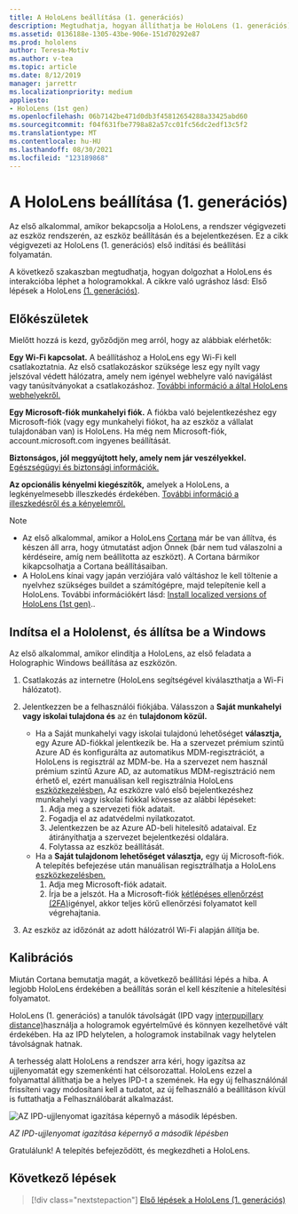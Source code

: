 ```yaml
---
title: A HoloLens beállítása (1. generációs)
description: Megtudhatja, hogyan állíthatja be HoloLens (1. generációs) első alkalommal egy Microsoft- (MSA-) vagy Azure Active Directory- (AAD-) fiókkal az Wi-Fi-hálózaton.
ms.assetid: 0136188e-1305-43be-906e-151d70292e87
ms.prod: hololens
author: Teresa-Motiv
ms.author: v-tea
ms.topic: article
ms.date: 8/12/2019
manager: jarrettr
ms.localizationpriority: medium
appliesto:
- HoloLens (1st gen)
ms.openlocfilehash: 06b7142be471d0db3f45812654288a33425abd60
ms.sourcegitcommit: f04f631fbe7798a82a57cc01fc56dc2edf13c5f2
ms.translationtype: MT
ms.contentlocale: hu-HU
ms.lasthandoff: 08/30/2021
ms.locfileid: "123189868"
---
```

# <a name="set-up-your-hololens-1st-gen"></a>A HoloLens beállítása (1. generációs)

Az első alkalommal, amikor bekapcsolja a HoloLens, a rendszer végigvezeti az eszköz rendszerén, az eszköz beállításán és a bejelentkezésen.  Ez a cikk végigvezeti az HoloLens (1. generációs) első indítási és beállítási folyamatán.

A következő szakaszban megtudhatja, hogyan dolgozhat a HoloLens és interakcióba léphet a hologramokkal. A cikkre való ugráshoz lásd: Első lépések a HoloLens [(1. generációs)](hololens1-basic-usage.md).

## <a name="before-you-start"></a>Előkészületek

Mielőtt hozzá is kezd, győződjön meg arról, hogy az alábbiak elérhetők:

**Egy Wi-Fi kapcsolat.** A beállításhoz a HoloLens egy Wi-Fi kell csatlakoztatnia. Az első csatlakozáskor szüksége lesz egy nyílt vagy jelszóval védett hálózatra, amely nem igényel webhelyre való navigálást vagy tanúsítványokat a csatlakozáshoz. [További információ a által HoloLens webhelyekről.](hololens-offline.md)

**Egy Microsoft-fiók munkahelyi fiók.** A fiókba való bejelentkezéshez egy Microsoft-fiók (vagy egy munkahelyi fiókot, ha az eszköz a vállalat tulajdonában van) is HoloLens. Ha még nem Microsoft-fiók, account.microsoft.com ingyenes beállítását. [](https://account.microsoft.com)

**Biztonságos, jól meggyújtott hely, amely nem jár veszélyekkel.** [Egészségügyi és biztonsági információk.](https://go.microsoft.com/fwlink/p/?LinkId=746661)

**Az opcionális kényelmi kiegészítők,** amelyek a HoloLens, a legkényelmesebb illeszkedés érdekében. [További információ a illeszkedésről és a kényelemről.](https://support.microsoft.com/help/12632/hololens-fit-your-hololens)

> [!NOTE]
>  
> - Az első alkalommal, amikor a HoloLens [Cortana](hololens-cortana.md) már be van állítva, és készen áll arra, hogy útmutatást adjon Önnek (bár nem tud válaszolni a kérdéseire, amíg nem beállította az eszközt). A Cortana bármikor kikapcsolhatja a Cortana beállításaiban.
> - A HoloLens kínai vagy japán verziójára való váltáshoz le kell töltenie a nyelvhez szükséges buildet a számítógépre, majd telepítenie kell a HoloLens. További információkért lásd: [Install localized versions of HoloLens (1st gen)](hololens1-install-localized.md)..

## <a name="start-your-hololens-and-set-up-windows"></a>Indítsa el a Hololenst, és állítsa be a Windows

Az első alkalommal, amikor elindítja a HoloLens, az első feladata a Holographic Windows beállítása az eszközön.

1. Csatlakozás az internetre (HoloLens segítségével kiválaszthatja a Wi-Fi hálózatot).

1. Jelentkezzen be a felhasználói fiókjába. Válasszon a **Saját munkahelyi vagy iskolai tulajdona és** az én **tulajdonom közül.**
    - Ha a Saját munkahelyi vagy iskolai tulajdonú lehetőséget **választja,** egy Azure AD-fiókkal jelentkezik be. Ha a szervezet prémium szintű Azure AD és konfigurálta az automatikus MDM-regisztrációt, a HoloLens is regisztrál az MDM-be. Ha a szervezet nem használ prémium szintű Azure AD, az automatikus MDM-regisztráció nem érhető el, ezért manuálisan kell regisztrálnia HoloLens [eszközkezelésben.](hololens-enroll-mdm.md#different-ways-to-enroll) Az eszközre való első bejelentkezéshez munkahelyi vagy iskolai fiókkal kövesse az alábbi lépéseket:
        1. Adja meg a szervezeti fiók adatait.
        1. Fogadja el az adatvédelmi nyilatkozatot.
        1. Jelentkezzen be az Azure AD-beli hitelesítő adataival. Ez átirányíthatja a szervezet bejelentkezési oldalára.
        1. Folytassa az eszköz beállítását.
    - Ha a **Saját tulajdonom lehetőséget választja,** egy új Microsoft-fiók. A telepítés befejezése után manuálisan regisztrálhatja a HoloLens [eszközkezelésben.](hololens-enroll-mdm.md#different-ways-to-enroll)
        1. Adja meg Microsoft-fiók adatait.
        1. Írja be a jelszót. Ha a Microsoft-fiók [kétlépéses ellenőrzést (2FA)](https://blogs.technet.microsoft.com/microsoft_blog/2013/04/17/microsoft-account-gets-more-secure/)igényel, akkor teljes körű ellenőrzési folyamatot kell végrehajtania.

1. Az eszköz az időzónát az adott hálózatról Wi-Fi alapján állítja be.

## <a name="calibration"></a>Kalibrációs

Miután Cortana bemutatja magát, a következő beállítási lépés a hiba. A legjobb HoloLens érdekében a beállítás során el kell készítenie a hitelesítési folyamatot.

HoloLens (1. generációs) a tanulók távolságát (IPD vagy [interpupillary distance)](https://en.wikipedia.org/wiki/Interpupillary_distance)használja a hologramok egyértelművé és könnyen kezelhetővé vált érdekében. Ha az IPD helytelen, a hologramok instabilnak vagy helytelen távolságnak hatnak.

A terhesség alatt HoloLens a rendszer arra kéri, hogy igazítsa az ujjlenyomatát egy szemenkénti hat célsorozattal. HoloLens ezzel a folyamattal állíthatja be a helyes IPD-t a szemének. Ha egy új felhasználónál frissíteni vagy módosítani kell a tudatot, az új felhasználó a beállításon kívül is futtathatja a Felhasználóbarát alkalmazást.

![AZ IPD-ujjlenyomat igazítása képernyő a második lépésben.](./images/ipd-finger-alignment-300px.jpg)

*AZ IPD-ujjlenyomat igazítása képernyő a második lépésben*

Gratulálunk! A telepítés befejeződött, és megkezdheti a HoloLens.

## <a name="next-steps"></a>Következő lépések

> [!div class="nextstepaction"]
> [Első lépések a HoloLens (1. generációs)](hololens1-basic-usage.md)
